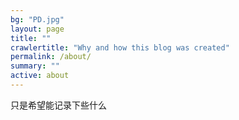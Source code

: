 ```yaml
---
bg: "PD.jpg"
layout: page
title: ""
crawlertitle: "Why and how this blog was created"
permalink: /about/
summary: ""
active: about
---
```


只是希望能记录下些什么
